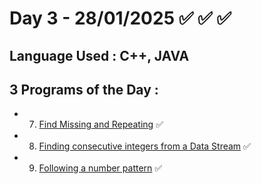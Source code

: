 # Day 3 - 28/01/2025  ✅ ✅ ✅
## Language Used : **C++**, **JAVA**
## 3 Programs of the Day :
   - 7. [Find Missing and Repeating](https://www.geeksforgeeks.org/problems/find-missing-and-repeating2512/1) ✅
   - 8. [Finding consecutive integers from a Data Stream](https://leetcode.com/problems/find-consecutive-integers-from-a-data-stream/description/) ✅
   - 9. [Following a number pattern](https://www.geeksforgeeks.org/problems/number-following-a-pattern3126/1) ✅
##
